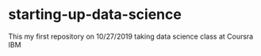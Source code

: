 # starting-up-data-science
This my first repository on 10/27/2019 taking data science class at Coursra IBM 
